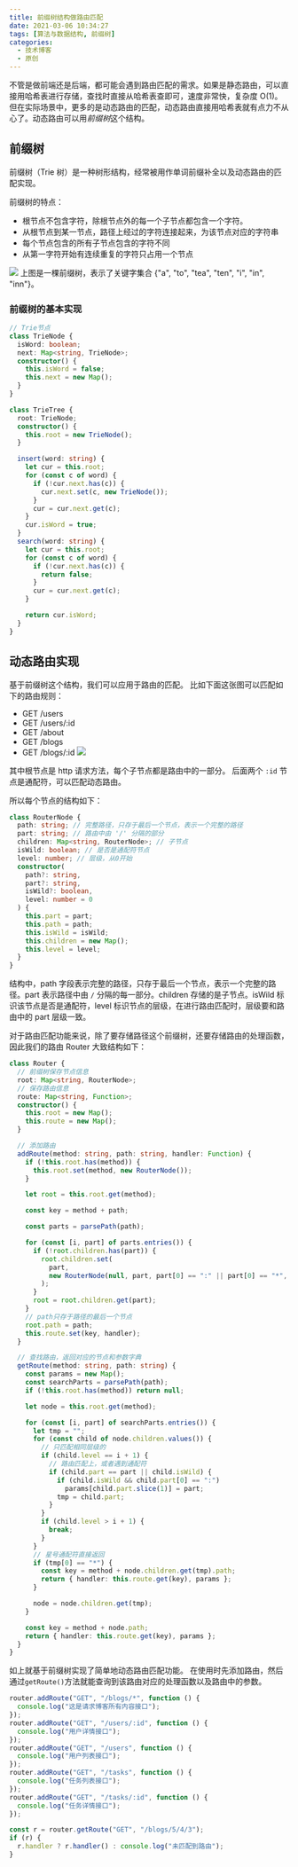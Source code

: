 ```yaml
---
title: 前缀树结构做路由匹配
date: 2021-03-06 10:34:27
tags: [算法与数据结构, 前缀树]
categories:
  - 技术博客
  - 原创
---
```


不管是做前端还是后端，都可能会遇到路由匹配的需求。如果是静态路由，可以直接用哈希表进行存储，查找时直接从哈希表查即可，速度非常快，复杂度 O(1)。
但在实际场景中，更多的是动态路由的匹配，动态路由直接用哈希表就有点力不从心了。动态路由可以用*前缀树*这个结构。

<!-- more -->

## 前缀树

前缀树（Trie 树）是一种树形结构，经常被用作单词前缀补全以及动态路由的匹配实现。

前缀树的特点：

- 根节点不包含字符，除根节点外的每一个子节点都包含一个字符。
- 从根节点到某一节点，路径上经过的字符连接起来，为该节点对应的字符串
- 每个节点包含的所有子节点包含的字符不同
- 从第一字符开始有连续重复的字符只占用一个节点

![](https://img-vnote-1251075307.cos.ap-beijing.myqcloud.com/1672977233_20230106110544490_319631237.png)
上图是一棵前缀树，表示了关键字集合 {"a", "to", "tea", "ten", "i", "in", "inn"}。

### 前缀树的基本实现

```ts
// Trie节点
class TrieNode {
  isWord: boolean;
  next: Map<string, TrieNode>;
  constructor() {
    this.isWord = false;
    this.next = new Map();
  }
}

class TrieTree {
  root: TrieNode;
  constructor() {
    this.root = new TrieNode();
  }

  insert(word: string) {
    let cur = this.root;
    for (const c of word) {
      if (!cur.next.has(c)) {
        cur.next.set(c, new TrieNode());
      }
      cur = cur.next.get(c);
    }
    cur.isWord = true;
  }
  search(word: string) {
    let cur = this.root;
    for (const c of word) {
      if (!cur.next.has(c)) {
        return false;
      }
      cur = cur.next.get(c);
    }

    return cur.isWord;
  }
}
```

## 动态路由实现

基于前缀树这个结构，我们可以应用于路由的匹配。
比如下面这张图可以匹配如下的路由规则：

- GET /users
- GET /users/:id
- GET /about
- GET /blogs
- GET /blogs/:id
  ![](https://img-vnote-1251075307.cos.ap-beijing.myqcloud.com/1672977235_20230106114139823_1185599112.png)

其中根节点是 http 请求方法，每个子节点都是路由中的一部分。
后面两个 `:id` 节点是通配符，可以匹配动态路由。

所以每个节点的结构如下：

```ts
class RouterNode {
  path: string; // 完整路径，只存于最后一个节点，表示一个完整的路径
  part: string; // 路由中由 '/' 分隔的部分
  children: Map<string, RouterNode>; // 子节点
  isWild: boolean; // 是否是通配符节点
  level: number; // 层级，从0开始
  constructor(
    path?: string,
    part?: string,
    isWild?: boolean,
    level: number = 0
  ) {
    this.part = part;
    this.path = path;
    this.isWild = isWild;
    this.children = new Map();
    this.level = level;
  }
}
```

结构中，path 字段表示完整的路径，只存于最后一个节点，表示一个完整的路径。part 表示路径中由 `/` 分隔的每一部分。children 存储的是子节点。isWild 标识该节点是否是通配符，level 标识节点的层级，在进行路由匹配时，层级要和路由中的 part 层级一致。

对于路由匹配功能来说，除了要存储路径这个前缀树，还要存储路由的处理函数，因此我们的路由 Router 大致结构如下：

```ts
class Router {
  // 前缀树保存节点信息
  root: Map<string, RouterNode>;
  // 保存路由信息
  route: Map<string, Function>;
  constructor() {
    this.root = new Map();
    this.route = new Map();
  }

  // 添加路由
  addRoute(method: string, path: string, handler: Function) {
    if (!this.root.has(method)) {
      this.root.set(method, new RouterNode());
    }

    let root = this.root.get(method);

    const key = method + path;

    const parts = parsePath(path);

    for (const [i, part] of parts.entries()) {
      if (!root.children.has(part)) {
        root.children.set(
          part,
          new RouterNode(null, part, part[0] == ":" || part[0] == "*", i + 1)
        );
      }
      root = root.children.get(part);
    }
    // path只存于路径的最后一个节点
    root.path = path;
    this.route.set(key, handler);
  }

  // 查找路由，返回对应的节点和参数字典
  getRoute(method: string, path: string) {
    const params = new Map();
    const searchParts = parsePath(path);
    if (!this.root.has(method)) return null;

    let node = this.root.get(method);

    for (const [i, part] of searchParts.entries()) {
      let tmp = "";
      for (const child of node.children.values()) {
        // 只匹配相同层级的
        if (child.level == i + 1) {
          // 路由匹配上，或者遇到通配符
          if (child.part == part || child.isWild) {
            if (child.isWild && child.part[0] == ":")
              params[child.part.slice(1)] = part;
            tmp = child.part;
          }
        }
        if (child.level > i + 1) {
          break;
        }
      }
      // 星号通配符直接返回
      if (tmp[0] == "*") {
        const key = method + node.children.get(tmp).path;
        return { handler: this.route.get(key), params };
      }

      node = node.children.get(tmp);
    }

    const key = method + node.path;
    return { handler: this.route.get(key), params };
  }
}
```

如上就基于前缀树实现了简单地动态路由匹配功能。
在使用时先添加路由，然后通过`getRoute()`方法就能查询到该路由对应的处理函数以及路由中的参数。

```ts
router.addRoute("GET", "/blogs/*", function () {
  console.log("这是请求博客所有内容接口");
});
router.addRoute("GET", "/users/:id", function () {
  console.log("用户详情接口");
});
router.addRoute("GET", "/users", function () {
  console.log("用户列表接口");
});
router.addRoute("GET", "/tasks", function () {
  console.log("任务列表接口");
});
router.addRoute("GET", "/tasks/:id", function () {
  console.log("任务详情接口");
});

const r = router.getRoute("GET", "/blogs/5/4/3");
if (r) {
  r.handler ? r.handler() : console.log("未匹配到路由");
}
```
